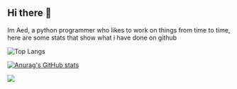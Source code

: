 ## Hi there 👋
Im Aed, a python programmer who likes to work on things from time to time, here are some stats that show what i have done on github

![Top Langs](https://github-readme-stats.vercel.app/api/top-langs/?username=Aed-1&theme=radical)

[![Anurag's GitHub stats](https://github-readme-stats.vercel.app/api?username=Aed-1&theme=radical)](https://github.com/anuraghazra/github-readme-stats)

![](https://komarev.com/ghpvc/?username=Aed-1)  
